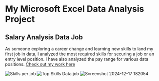 # My Microsoft Excel Data Analysis Project

## Salary Analysis Data Job
As someone exploring a career change and learning new skills to land my first job in data, 
I analyzed the most required skills for securing a job or an entry level position.
I have also analyzed the pay range for various data positions.
[Check out my work here](https://github.com/user-attachments/files/18169790/PowerQuery.1.xlsx)

![Skills per job](https://github.com/user-attachments/assets/306b2ef1-ff14-441a-99db-126ad3d7800b)
![Top Skills Data job](https://github.com/user-attachments/assets/d9c4ae04-0065-4e0e-8520-aabe4c4fa726)
![Screenshot 2024-12-17 182054](https://github.com/user-attachments/assets/abe723e0-f271-42e3-b896-01fee6536eff)
